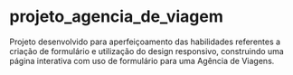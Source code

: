 # projeto_agencia_de_viagem
Projeto desenvolvido para aperfeiçoamento das habilidades referentes a criação de formulário e utilização do design responsivo, construindo uma página interativa com uso de formulário para uma Agência de Viagens.
